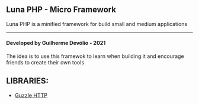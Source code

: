 <h2>Luna PHP - Micro Framework</h2>
<p>Luna PHP is a minified framework for build small and medium applications</p>
<hr>
<h4> <strong>Developed by Guilherme Devólio - 2021</strong></h4>
<p>
The idea is to use this framewok to learn when building it and encourage friends to create their own tools</p>
<h2>LIBRARIES:</h2>
<ul>
<li><a href="https://docs.guzzlephp.org/en/stable/">Guzzle HTTP</a></li>
</ul>